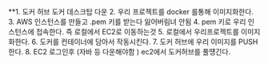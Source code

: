 **1. 도커 허브 도커 데스크탑 다운 
2. 우리 프로젝트를 docker 를통해 이미지화한다. 
3. AWS 인스턴스를 만들고 .pem 키를 받는다 잃어버림녀 안됨 
4. pem 키로 우리 인스턴스에 접속한다.  즉 로컬에서 EC2로 이동하는것 
5. 로컬에서  우리프로젝트를 이미지화한다.
6. 도커를 컨테이너에 담아서 작동시킨다. 
7. 도커 허브에 우리 이미지를 PUSH 한다.
8. EC2 로그인후 (자바 등 다운해야함 ) ec2에서 도커허브를 풀떙긴다.

